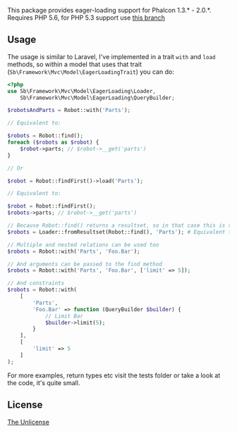 This package provides eager-loading support for Phalcon 1.3.* - 2.0.*.
Requires PHP 5.6, for PHP 5.3 support use [this branch](tree/php-5.3)

Usage
-----

The usage is similar to Laravel, I've implemented in a trait `with` and `load` methods, so within a model that uses that trait (`Sb\Framework\Mvc\Model\EagerLoadingTrait`) you can do:

```php
<?php
use Sb\Framework\Mvc\Model\EagerLoading\Loader,
	Sb\Framework\Mvc\Model\EagerLoading\QueryBuilder;

$robotsAndParts = Robot::with('Parts');

// Equivalent to:

$robots = Robot::find();
foreach ($robots as $robot) {
	$robot->parts; // $robot->__get('parts')
}

// Or

$robot = Robot::findFirst()->load('Parts');

// Equivalent to:

$robot = Robot::findFirst();
$robots->parts; // $robot->__get('parts')

// Because Robot::find() returns a resultset, so in that case this is solved with:
$robots = Loader::fromResultset(Robot::find(), 'Parts'); # Equivalent to the second example

// Multiple and nested relations can be used too
$robots = Robot::with('Parts', 'Foo.Bar');

// And arguments can be passed to the find method
$robots = Robot::with('Parts', 'Foo.Bar', ['limit' => 5]);

// And constraints
$robots = Robot::with(
	[
		'Parts',
		'Foo.Bar' => function (QueryBuilder $builder) {
			// Limit Bar
			$builder->limit(5);
		}
	],
	[
		'limit' => 5
	]
);

```

For more examples, return types etc visit the tests folder or take a look at the code, it's quite small.

License
-------
[The Unlicense](http://unlicense.org/)
